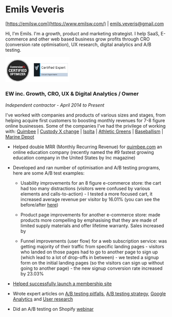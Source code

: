 # Emils Veveris 

[https://emilsw.com](https://www.emilsw.com/) | emils.veveris@gmail.com 

Hi, I'm Emils. I'm a growth, product and marketing strategist. I help SaaS, E-commerce and other web based business grow profits through CRO (conversion rate optimisation), UX research, digital analytics and A/B testing.    

<img src="/images/cr.jpg" width="200">

### EW inc. Growth, CRO, UX & Digital Analytics / Owner

*Independent contractor - April 2014 to Present*

I've worked with companies and products of various sizes and stages, from helping acquire first customers to boosting monthly revenues for 7-8 figure online businesses. Some of the companies I’ve had the privilege of working with: [Quimbee](https://www.quimbee.com/) | [Custody X change](https://www.custodyxchange.com/) | [Isolta](https://www.isolta.fi/) | [Athletic Greens](https://athleticgreens.com) | [Baseballism](https://www.baseballism.com/) | [Marine Depot](https://www.marinedepot.com/)

* Helped double MRR (Monthly Recurring Revenue) for [quimbee.com](https://www.quimbee.com/) an online education company (recently named the #9 fastest growing education company in the United States by Inc magazine)

* Developed and ran number of optimisation and A/B testing programs, here are some A/B test examples: 

  * Usability improvements for an 8 figure e-commerce store: the cart had too many distractions (visitors were confused by various elements and calls-to-action) - I tested a more focused cart, it increased average revenue per visitor by 16.01% (you can see the before/after [here](https://www.goodui.org/evidence/test029))
  
  * Product page improvements for another e-commerce store: made products more compelling by emphasising that they are made of limited supply materials and offer lifetime warranty. Sales increased by  
  
  * Funnel improvements (user flow) for a web subscription service: was getting majority of their traffic from specific landing pages - visitors who landed on those pages had to go to another page to sign up (which lead to a lot of drop-offs in between) - we tested a signup form on the initial landing pages (so the visitors can sign up without going to another page) - the new signup conversion rate increased by 23.03%    
  
* [Helped successfully launch a membership site](https://leavingworkbehind.com/membership-site-case-study/) 

* Wrote expert articles on [A/B testing pitfalls](https://www.shopify.com/partners/blog/thinking-about-a-b-testing-for-your-client-read-this-first), [A/B testing strategy](), [Google Analytics](http://acquireconvert.com/shopify-analytics/) and [User research](https://lesschurn.io/saas-churn-university/getting-more-information)

* Did an A/B testing on Shopify [webinar](https://www.convert.com/academy/choose-b-testing-strategy-shopify-store/?utm_source=convert.com&utm_medium=website) 





